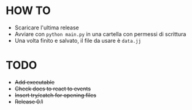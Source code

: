 HOW TO
======
* Scaricare l'ultima release
* Avviare con ```python main.py``` in una cartella con permessi di scrittura
* Una volta finito e salvato, il file da usare è ```data.jj```

TODO
====
* ~~Add executable~~
* ~~Check docs to react to events~~
* ~~Insert try/catch for opening files~~
* ~~Release 0.1~~